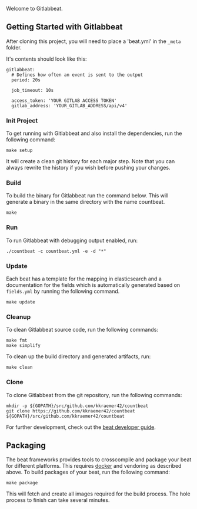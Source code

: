 Welcome to Gitlabbeat.



## Getting Started with Gitlabbeat

After cloning this project, you will need to place a 'beat.yml' in the ```_meta``` folder.

It's contents should look like this:

```
gitlabbeat:
  # Defines how often an event is sent to the output
  period: 20s

  job_timeout: 10s

  access_token: 'YOUR GITLAB ACCESS TOKEN'
  gitlab_address: 'YOUR_GITLAB_ADDRESS/api/v4'
```

### Init Project
To get running with Gitlabbeat and also install the
dependencies, run the following command:

```
make setup
```

It will create a clean git history for each major step. Note that you can always rewrite the history if you wish before pushing your changes.


### Build

To build the binary for Gitlabbeat run the command below. This will generate a binary
in the same directory with the name countbeat.

```
make
```


### Run

To run Gitlabbeat with debugging output enabled, run:

```
./countbeat -c countbeat.yml -e -d "*"
```





### Update

Each beat has a template for the mapping in elasticsearch and a documentation for the fields
which is automatically generated based on `fields.yml` by running the following command.

```
make update
```


### Cleanup

To clean  Gitlabbeat source code, run the following commands:

```
make fmt
make simplify
```

To clean up the build directory and generated artifacts, run:

```
make clean
```


### Clone

To clone Gitlabbeat from the git repository, run the following commands:

```
mkdir -p ${GOPATH}/src/github.com/kkraemer42/countbeat
git clone https://github.com/kkraemer42/countbeat ${GOPATH}/src/github.com/kkraemer42/countbeat
```


For further development, check out the [beat developer guide](https://www.elastic.co/guide/en/beats/libbeat/current/new-beat.html).


## Packaging

The beat frameworks provides tools to crosscompile and package your beat for different platforms. This requires [docker](https://www.docker.com/) and vendoring as described above. To build packages of your beat, run the following command:

```
make package
```

This will fetch and create all images required for the build process. The hole process to finish can take several minutes.

